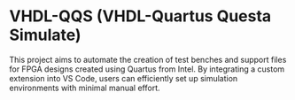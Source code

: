 # VHDL-QQS (VHDL-Quartus Questa Simulate)

This project aims to automate the creation of test benches and support files for FPGA designs created using Quartus from Intel. By integrating a custom extension into VS Code, users can efficiently set up simulation environments with minimal manual effort. 
